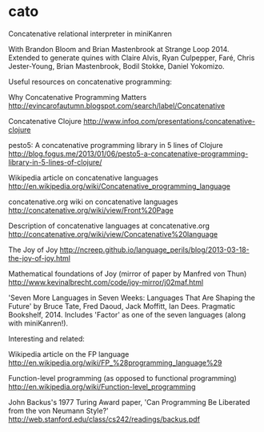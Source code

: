 cato
====

Concatenative relational interpreter in miniKanren

With Brandon Bloom and Brian Mastenbrook at Strange Loop 2014.  Extended to generate quines with Claire Alvis, Ryan Culpepper, Faré, Chris Jester-Young, Brian Mastenbrook, Bodil Stokke, Daniel Yokomizo.



Useful resources on concatenative programming:

Why Concatenative Programming Matters
http://evincarofautumn.blogspot.com/search/label/Concatenative

Concatenative Clojure
http://www.infoq.com/presentations/concatenative-clojure

pesto5: A concatenative programming library in 5 lines of Clojure
http://blog.fogus.me/2013/01/06/pesto5-a-concatenative-programming-library-in-5-lines-of-clojure/

Wikipedia article on concatenative languages
http://en.wikipedia.org/wiki/Concatenative_programming_language

concatenative.org wiki on concatenative languages
http://concatenative.org/wiki/view/Front%20Page

Description of concatenative languages at concatenative.org
http://concatenative.org/wiki/view/Concatenative%20language

The Joy of Joy
http://ncreep.github.io/language_perils/blog/2013-03-18-the-joy-of-joy.html

Mathematical foundations of Joy (mirror of paper by Manfred von Thun)
http://www.kevinalbrecht.com/code/joy-mirror/j02maf.html

'Seven More Languages in Seven Weeks: Languages That Are Shaping the Future'
by Bruce Tate, Fred Daoud, Jack Moffitt, Ian Dees.  Pragmatic Bookshelf, 2014.
Includes 'Factor' as one of the seven languages (along with miniKanren!).


Interesting and related:

Wikipedia article on the FP language
http://en.wikipedia.org/wiki/FP_%28programming_language%29

Function-level programming (as opposed to functional programming)
http://en.wikipedia.org/wiki/Function-level_programming

John Backus's 1977 Turing Award paper, 'Can Programming Be Liberated from the von Neumann Style?'
http://web.stanford.edu/class/cs242/readings/backus.pdf
